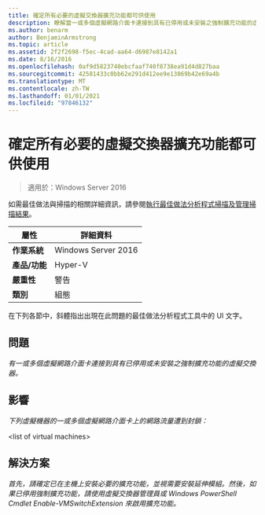 ```yaml
---
title: 確定所有必要的虛擬交換器擴充功能都可供使用
description: 瞭解當一或多個虛擬網路介面卡連接到具有已停用或未安裝之強制擴充功能的虛擬交換器時，該怎麼辦。
ms.author: benarm
author: BenjaminArmstrong
ms.topic: article
ms.assetid: 2f2f2698-f5ec-4cad-aa64-d6987e8142a1
ms.date: 8/16/2016
ms.openlocfilehash: 0af9d5823740ebcfaaf740f8738ea91d4d827baa
ms.sourcegitcommit: 42581433c0bb62e291d412ee9e13869b42e69a4b
ms.translationtype: MT
ms.contentlocale: zh-TW
ms.lasthandoff: 01/01/2021
ms.locfileid: "97846132"
---
```

# <a name="ensure-that-all-mandatory-virtual-switch-extensions-are-available"></a>確定所有必要的虛擬交換器擴充功能都可供使用

>適用於：Windows Server 2016

如需最佳做法與掃描的相關詳細資訊，請參閱[執行最佳做法分析程式掃描及管理掃描結果](https://go.microsoft.com/fwlink/p/?LinkID=223177)。

|屬性|詳細資料|
|-|-|
|**作業系統**|Windows Server 2016|
|**產品/功能**|Hyper-V|
|**嚴重性**|警告|
|**類別**|組態|

在下列各節中，斜體指出出現在此問題的最佳做法分析程式工具中的 UI 文字。

## <a name="issue"></a>問題
*有一或多個虛擬網路介面卡連接到具有已停用或未安裝之強制擴充功能的虛擬交換器。*

## <a name="impact"></a>影響
*下列虛擬機器的一或多個虛擬網路介面卡上的網路流量遭到封鎖：*

\<list of virtual machines>

## <a name="resolution"></a>解決方案
*首先，請確定已在主機上安裝必要的擴充功能，並視需要安裝延伸模組。然後，如果已停用強制擴充功能，請使用虛擬交換器管理員或 Windows PowerShell Cmdlet Enable-VMSwitchExtension 來啟用擴充功能。*



